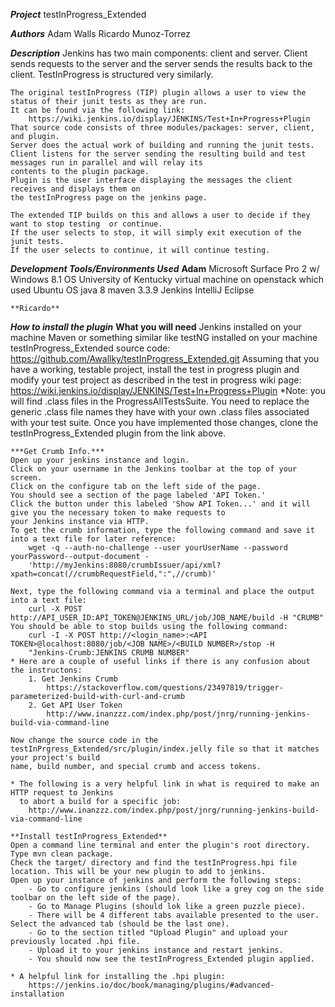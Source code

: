 ***Project***
	testInProgress_Extended

***Authors***
	Adam Walls 
	Ricardo Munoz-Torrez

***Description***
	Jenkins has two main components: client and server.
	Client sends requests to the server and the server sends the results back to the client.
	TestInProgress is structured very similarly.
	
	The original testInProgress (TIP) plugin allows a user to view the status of their junit tests as they are run.
	It can be found via the following link:
		https://wiki.jenkins.io/display/JENKINS/Test+In+Progress+Plugin
	That source code consists of three modules/packages: server, client, and plugin.
	Server does the actual work of building and running the junit tests.
	Client listens for the server sending the resulting build and test messages run in parallel and will relay its 
	contents to the plugin package.
	Plugin is the user interface displaying the messages the client receives and displays them on
	the testInProgress page on the jenkins page.

	The extended TIP builds on this and allows a user to decide if they want to stop testing  or continue.
	If the user selects to stop, it will simply exit execution of the junit tests.
	If the user selects to continue, it will continue testing.
	
***Development Tools/Environments Used***
	**Adam**
		Microsoft Surface Pro 2 w/ Windows 8.1 OS
 		University of Kentucky virtual machine on openstack which used Ubuntu OS
		java 8
		maven 3.3.9
		Jenkins 
		IntelliJ
		Eclipse
		
	**Ricardo**
		 
***How to install the plugin***
	**What you will need**
		Jenkins installed on your machine
		Maven or something similar like testNG installed on your machine
		testInProgress_Extended source code:
			https://github.com/Awallky/testInProgress_Extended.git
	Assuming that you have a working, testable project, install the test in progress plugin and 
	modify your test project as described in the test in progress wiki page:
		https://wiki.jenkins.io/display/JENKINS/Test+In+Progress+Plugin
	*Note: you will find .class files in the ProgressAllTestsSuite. You need to replace the generic 
	      .class file names they have with your own .class files associated with your test suite.
	Once you have implemented those changes, clone the testInProgress_Extended plugin from the link above.
	
	***Get Crumb Info.***
	Open up your jenkins instance and login.
	Click on your username in the Jenkins toolbar at the top of your screen.
	Click on the configure tab on the left side of the page.
	You should see a section of the page labeled 'API Token.'
	Click the button under this labeled 'Show API Token...' and it will give you the necessary token to make requests to 
	your Jenkins instance via HTTP.
	To get the crumb information, type the following command and save it into a text file for later reference:
		wget -q --auth-no-challenge --user yourUserName --password yourPassword--output-document -
		'http://myJenkins:8080/crumbIssuer/api/xml?xpath=concat(//crumbRequestField,":",//crumb)'

	Next, type the following command via a terminal and place the output into a text file:
		curl -X POST http://API_USER_ID:API_TOKEN@JENKINS_URL/job/JOB_NAME/build -H "CRUMB"
	You should be able to stop builds using the following command:
		curl -I -X POST http://<login_name>:<API TOKEN>@localhost:8080/job/<JOB NAME>/<BUILD NUMBER>/stop -H 
		"Jenkins-Crumb:JENKINS CRUMB NUMBER"
	* Here are a couple of useful links if there is any confusion about the instructons:
		1. Get Jenkins Crumb
			https://stackoverflow.com/questions/23497819/trigger-parameterized-build-with-curl-and-crumb
		2. Get API User Token
			http://www.inanzzz.com/index.php/post/jnrg/running-jenkins-build-via-command-line
	
	Now change the source code in the testInPrgress_Extended/src/plugin/index.jelly file so that it matches your project's build
	name, build number, and special crumb and access tokens.
	
	* The following is a very helpful link in what is required to make an HTTP request to Jenkins 
	  to abort a build for a specific job:
		http://www.inanzzz.com/index.php/post/jnrg/running-jenkins-build-via-command-line
	
	**Install testInProgress_Extended**
	Open a command line terminal and enter the plugin's root directory.
	Type mvn clean package.
	Check the target/ directory and find the testInProgress.hpi file location. This will be your new plugin to add to jenkins.
	Open up your instance of jenkins and perform the following steps:
		- Go to configure jenkins (should look like a grey cog on the side toolbar on the left side of the page).
		- Go to Manage Plugins (should lok like a green puzzle piece).
		- There will be 4 different tabs available presented to the user. Select the advanced tab (should be the last one).
		- Go to the section titled "Upload Plugin" and upload your previously located .hpi file. 
		- Upload it to your jenkins instance and restart jenkins.
		- You should now see the testInProgress_Extended plugin applied.
		
	* A helpful link for installing the .hpi plugin:
		https://jenkins.io/doc/book/managing/plugins/#advanced-installation
